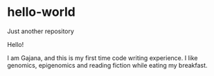 # hello-world
Just another repository

Hello!

I am Gajana, and this is my first time code writing experience.
I like genomics, epigenomics and reading fiction while eating my breakfast.

